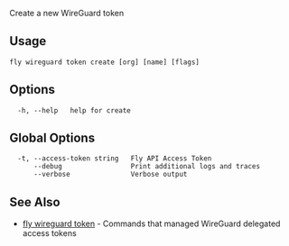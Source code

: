 Create a new WireGuard token

## Usage
~~~
fly wireguard token create [org] [name] [flags]
~~~

## Options

~~~
  -h, --help   help for create
~~~

## Global Options

~~~
  -t, --access-token string   Fly API Access Token
      --debug                 Print additional logs and traces
      --verbose               Verbose output
~~~

## See Also

* [fly wireguard token](/docs/flyctl/fly-wireguard-token/)	 - Commands that managed WireGuard delegated access tokens

